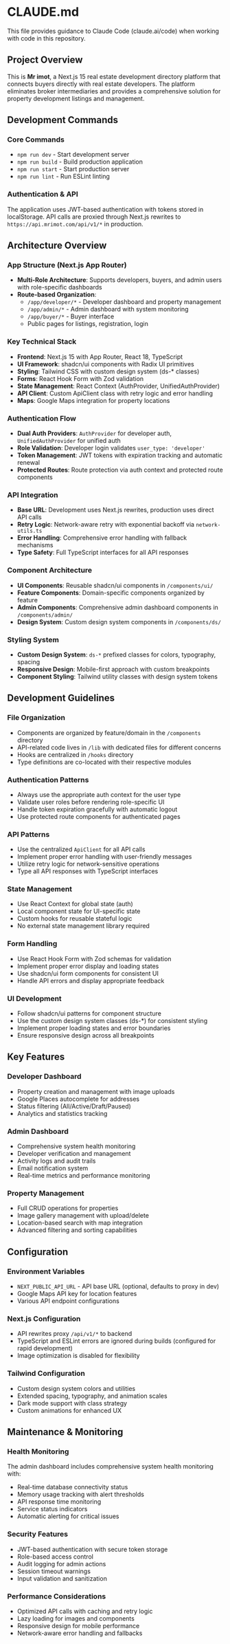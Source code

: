 # CLAUDE.md

This file provides guidance to Claude Code (claude.ai/code) when working with code in this repository.

## Project Overview

This is **Mr imot**, a Next.js 15 real estate development directory platform that connects buyers directly with real estate developers. The platform eliminates broker intermediaries and provides a comprehensive solution for property development listings and management.

## Development Commands

### Core Commands
- `npm run dev` - Start development server
- `npm run build` - Build production application
- `npm run start` - Start production server
- `npm run lint` - Run ESLint linting

### Authentication & API
The application uses JWT-based authentication with tokens stored in localStorage. API calls are proxied through Next.js rewrites to `https://api.mrimot.com/api/v1/*` in production.

## Architecture Overview

### App Structure (Next.js App Router)
- **Multi-Role Architecture**: Supports developers, buyers, and admin users with role-specific dashboards
- **Route-based Organization**: 
  - `/app/developer/*` - Developer dashboard and property management
  - `/app/admin/*` - Admin dashboard with system monitoring
  - `/app/buyer/*` - Buyer interface
  - Public pages for listings, registration, login

### Key Technical Stack
- **Frontend**: Next.js 15 with App Router, React 18, TypeScript
- **UI Framework**: shadcn/ui components with Radix UI primitives
- **Styling**: Tailwind CSS with custom design system (ds-* classes)
- **Forms**: React Hook Form with Zod validation
- **State Management**: React Context (AuthProvider, UnifiedAuthProvider)
- **API Client**: Custom ApiClient class with retry logic and error handling
- **Maps**: Google Maps integration for property locations

### Authentication Flow
- **Dual Auth Providers**: `AuthProvider` for developer auth, `UnifiedAuthProvider` for unified auth
- **Role Validation**: Developer login validates `user_type: 'developer'`
- **Token Management**: JWT tokens with expiration tracking and automatic renewal
- **Protected Routes**: Route protection via auth context and protected route components

### API Integration
- **Base URL**: Development uses Next.js rewrites, production uses direct API calls
- **Retry Logic**: Network-aware retry with exponential backoff via `network-utils.ts`
- **Error Handling**: Comprehensive error handling with fallback mechanisms
- **Type Safety**: Full TypeScript interfaces for all API responses

### Component Architecture
- **UI Components**: Reusable shadcn/ui components in `/components/ui/`
- **Feature Components**: Domain-specific components organized by feature
- **Admin Components**: Comprehensive admin dashboard components in `/components/admin/`
- **Design System**: Custom design system components in `/components/ds/`

### Styling System
- **Custom Design System**: `ds-*` prefixed classes for colors, typography, spacing
- **Responsive Design**: Mobile-first approach with custom breakpoints
- **Component Styling**: Tailwind utility classes with design system tokens

## Development Guidelines

### File Organization
- Components are organized by feature/domain in the `/components` directory
- API-related code lives in `/lib` with dedicated files for different concerns
- Hooks are centralized in `/hooks` directory
- Type definitions are co-located with their respective modules

### Authentication Patterns
- Always use the appropriate auth context for the user type
- Validate user roles before rendering role-specific UI
- Handle token expiration gracefully with automatic logout
- Use protected route components for authenticated pages

### API Patterns
- Use the centralized `ApiClient` for all API calls
- Implement proper error handling with user-friendly messages
- Utilize retry logic for network-sensitive operations
- Type all API responses with TypeScript interfaces

### State Management
- Use React Context for global state (auth)
- Local component state for UI-specific state
- Custom hooks for reusable stateful logic
- No external state management library required

### Form Handling
- Use React Hook Form with Zod schemas for validation
- Implement proper error display and loading states
- Use shadcn/ui form components for consistent UI
- Handle API errors and display appropriate feedback

### UI Development
- Follow shadcn/ui patterns for component structure
- Use the custom design system classes (ds-*) for consistent styling
- Implement proper loading states and error boundaries
- Ensure responsive design across all breakpoints

## Key Features

### Developer Dashboard
- Property creation and management with image uploads
- Google Places autocomplete for addresses
- Status filtering (All/Active/Draft/Paused)
- Analytics and statistics tracking

### Admin Dashboard
- Comprehensive system health monitoring
- Developer verification and management
- Activity logs and audit trails
- Email notification system
- Real-time metrics and performance monitoring

### Property Management
- Full CRUD operations for properties
- Image gallery management with upload/delete
- Location-based search with map integration
- Advanced filtering and sorting capabilities

## Configuration

### Environment Variables
- `NEXT_PUBLIC_API_URL` - API base URL (optional, defaults to proxy in dev)
- Google Maps API key for location features
- Various API endpoint configurations

### Next.js Configuration
- API rewrites proxy `/api/v1/*` to backend
- TypeScript and ESLint errors are ignored during builds (configured for rapid development)
- Image optimization is disabled for flexibility

### Tailwind Configuration
- Custom design system colors and utilities
- Extended spacing, typography, and animation scales
- Dark mode support with class strategy
- Custom animations for enhanced UX

## Maintenance & Monitoring

### Health Monitoring
The admin dashboard includes comprehensive system health monitoring with:
- Real-time database connectivity status
- Memory usage tracking with alert thresholds
- API response time monitoring
- Service status indicators
- Automatic alerting for critical issues

### Security Features
- JWT-based authentication with secure token storage
- Role-based access control
- Audit logging for admin actions
- Session timeout warnings
- Input validation and sanitization

### Performance Considerations
- Optimized API calls with caching and retry logic
- Lazy loading for images and components
- Responsive design for mobile performance
- Network-aware error handling and fallbacks